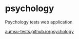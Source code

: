 # psychology
Psychology tests web application

[aumsu-tests.github.io/psychology](https://aumsu-tests.github.io/psychology)
